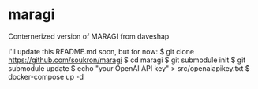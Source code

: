 # maragi
Conternerized version of MARAGI from daveshap

I'll update this README.md soon, but for now:
$ git clone https://github.com/soukron/maragi
$ cd maragi
$ git submodule init
$ git submodule update
$ echo "your OpenAI API key" > src/openaiapikey.txt
$ docker-compose up -d

